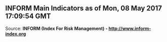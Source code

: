 ## INFORM Main Indicators as of Mon, 08 May 2017 17:09:54 GMT

Source: **INFORM (Index For Risk Management) - http://www.inform-index.org**